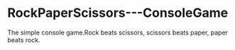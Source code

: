 # RockPaperScissors---ConsoleGame
The simple console game.Rock beats scissors, scissors beats paper, paper beats rock.
